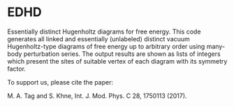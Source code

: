 # EDHD
Essentially distinct Hugenholtz diagrams for free energy.
This code generates all linked and essentially (unlabeled) distinct vacuum Hugenholtz-type diagrams of free energy up to arbitrary order using many-body perturbation series.
The output results are shown as lists of integers which present the sites of suitable vertex of each diagram with its symmetry factor.

To support us, please cite the paper:

M. A. Tag and S. Khne, Int. J. Mod. Phys. C 28, 1750113 (2017).
